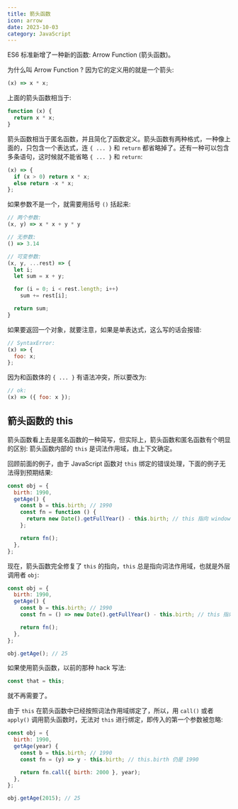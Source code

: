 ```yaml
---
title: 箭头函数
icon: arrow
date: 2023-10-03
category: JavaScript
---
```


ES6 标准新增了一种新的函数: Arrow Function (箭头函数)。

为什么叫 Arrow Function ? 因为它的定义用的就是一个箭头:

```js
(x) => x * x;
```

<!-- more -->

上面的箭头函数相当于:

```js
function (x) {
  return x * x;
}
```

箭头函数相当于匿名函数，并且简化了函数定义。箭头函数有两种格式，一种像上面的，只包含一个表达式，连 `{ ... }` 和 `return` 都省略掉了。还有一种可以包含多条语句，这时候就不能省略 `{ ... }` 和 `return`:

```js
(x) => {
  if (x > 0) return x * x;
  else return -x * x;
};
```

如果参数不是一个，就需要用括号 `()` 括起来:

```js
// 两个参数:
(x, y) => x * x + y * y

// 无参数:
() => 3.14

// 可变参数:
(x, y, ...rest) => {
  let i;
  let sum = x + y;

  for (i = 0; i < rest.length; i++)
    sum += rest[i];

  return sum;
}
```

如果要返回一个对象，就要注意，如果是单表达式，这么写的话会报错:

```js
// SyntaxError:
(x) => {
  foo: x;
};
```

因为和函数体的 `{ ... }` 有语法冲突，所以要改为:

```js
// ok:
(x) => ({ foo: x });
```

## 箭头函数的 this

箭头函数看上去是匿名函数的一种简写，但实际上，箭头函数和匿名函数有个明显的区别: 箭头函数内部的 `this` 是词法作用域，由上下文确定。

回顾前面的例子，由于 JavaScript 函数对 `this` 绑定的错误处理，下面的例子无法得到预期结果:

```js
const obj = {
  birth: 1990,
  getAge() {
    const b = this.birth; // 1990
    const fn = function () {
      return new Date().getFullYear() - this.birth; // this 指向 window 或 undefined
    };

    return fn();
  },
};
```

现在，箭头函数完全修复了 `this` 的指向，`this` 总是指向词法作用域，也就是外层调用者 `obj`:

```js
const obj = {
  birth: 1990,
  getAge() {
    const b = this.birth; // 1990
    const fn = () => new Date().getFullYear() - this.birth; // this 指向 obj 对象

    return fn();
  },
};

obj.getAge(); // 25
```

如果使用箭头函数，以前的那种 hack 写法:

```js
const that = this;
```

就不再需要了。

由于 `this` 在箭头函数中已经按照词法作用域绑定了，所以，用 `call()` 或者 `apply()` 调用箭头函数时，无法对 `this` 进行绑定，即传入的第一个参数被忽略:

```js
const obj = {
  birth: 1990,
  getAge(year) {
    const b = this.birth; // 1990
    const fn = (y) => y - this.birth; // this.birth 仍是 1990

    return fn.call({ birth: 2000 }, year);
  },
};

obj.getAge(2015); // 25
```
